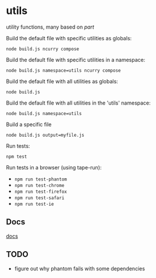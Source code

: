 utils
=====

utility functions, many based on _part_

Build the default file with specific utilities as globals:

`node build.js ncurry compose`

Build the default file with specific utilities in a namespace:

`node build.js namespace=utils ncurry compose`

Build the default file with all utilities as globals:

`node build.js`

Build the default file with all utilities in the 'utils' namespace:

`node build.js namespace=utils`

Build a specific file

`node build.js output=myfile.js`

Run tests:

`npm test`

Run tests in a browser (using tape-run):

- `npm run test-phantom`
- `npm run test-chrome`
- `npm run test-firefox`
- `npm run test-safari`
- `npm run test-ie`

## Docs

[docs](http://autosponge.github.io/utils/doc/)

## TODO

- figure out why phantom fails with some dependencies
